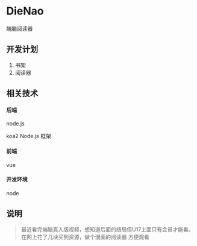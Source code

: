 # DieNao
端脑阅读器


## 开发计划
1. 书架
2. 阅读器


## 相关技术
#### 后端
node.js

koa2  Node.js 框架


#### 前端
vue

#### 开发环境
node


## 说明
> 最近看完端脑真人版视频，想知道后面的结局但U17上面只有会员才能看。在网上花了几块买到资源，做个漫画的阅读器 方便观看
